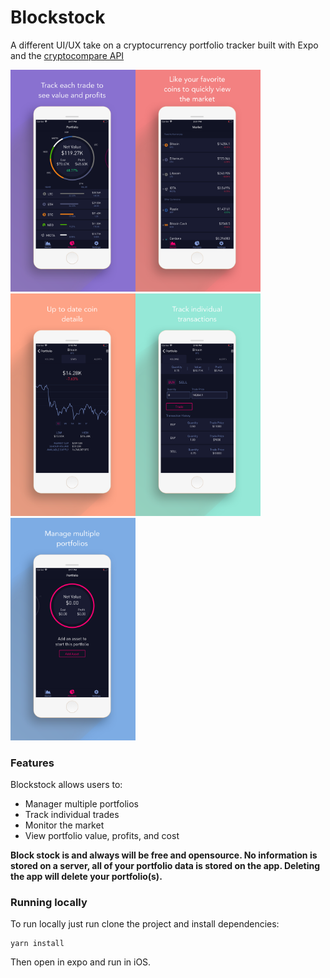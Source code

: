 # Blockstock
A different UI/UX take on a cryptocurrency portfolio tracker built with Expo and the [cryptocompare API](https://www.cryptocompare.com/)

<!-- ![alt text](assets/images/Blue.png "Logo Title Text 1" ) -->

<img src="assets/images/Purp.png" width="200"><img src="assets/images/Red.png" width="200"><img src="assets/images/Orange.png" width="200"><img src="assets/images/Green.png" width="200"><img src="assets/images/Blue.png" width="200">

### Features
Blockstock allows users to:
 - Manager multiple portfolios
 - Track individual trades
 - Monitor the market
 - View portfolio value, profits, and cost

**Block stock is and always will be free and opensource. No information is stored on a server, all of your portfolio data is stored on the app. Deleting the app will delete your portfolio(s).**

### Running locally
To run locally just run clone the project and install dependencies:
```
yarn install
```
Then open in expo and run in iOS.
